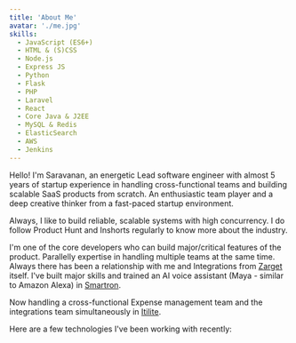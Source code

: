 ```yaml
---
title: 'About Me'
avatar: './me.jpg'
skills:
  - JavaScript (ES6+)
  - HTML & (S)CSS
  - Node.js
  - Express JS
  - Python
  - Flask
  - PHP
  - Laravel
  - React
  - Core Java & J2EE
  - MySQL & Redis
  - ElasticSearch
  - AWS
  - Jenkins
---
```


Hello! I'm Saravanan, an energetic Lead software engineer with almost 5 years of startup experience in handling cross-functional teams and building scalable SaaS products from scratch. An enthusiastic team player and a deep creative thinker from a fast-paced startup environment.

Always, I like to build reliable, scalable systems with high concurrency. I do follow Product Hunt and Inshorts regularly to know more about the industry.

I'm one of the core developers who can build major/critical features of the product. Parallelly expertise in handling multiple teams at the same time. Always there has been a relationship with me and Integrations from [Zarget](https://www.freshworks.com/marketing-automation/?source=fworks&medium=referral&campaign=fworks_product_nav) itself. I've built major skills and trained an AI voice assistant (Maya - similar to Amazon Alexa) in [Smartron](https://smartron.com/tronx.html).

Now handling a cross-functional Expense management team and the integrations team simultaneously in [Itilite](https://www.itilite.com/home).

Here are a few technologies I've been working with recently:
